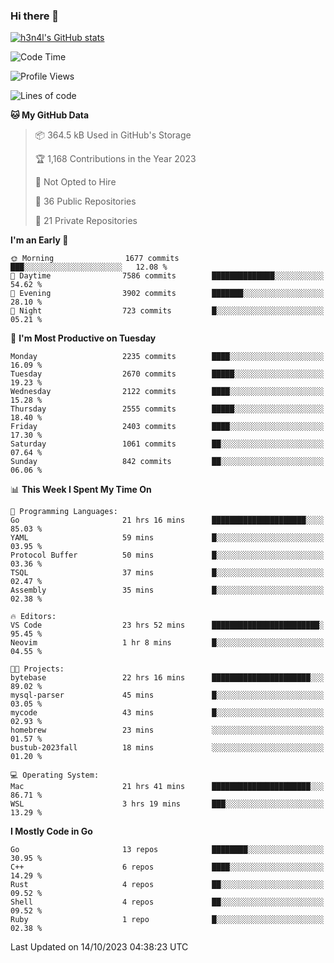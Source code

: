 ### Hi there 👋

[![h3n4l's GitHub stats](https://github-readme-stats.vercel.app/api?username=h3n4l&count_private=true&show_icons=true&theme=radical)](https://github.com/h3n4l/github-readme-stats)

<!--START_SECTION:waka-->
![Code Time](http://img.shields.io/badge/Code%20Time-1%2C615%20hrs%2041%20mins-blue)

![Profile Views](http://img.shields.io/badge/Profile%20Views-0-blue)

![Lines of code](https://img.shields.io/badge/From%20Hello%20World%20I%27ve%20Written-3.8%20million%20lines%20of%20code-blue)

**🐱 My GitHub Data** 

> 📦 364.5 kB Used in GitHub's Storage 
 > 
> 🏆 1,168 Contributions in the Year 2023
 > 
> 🚫 Not Opted to Hire
 > 
> 📜 36 Public Repositories 
 > 
> 🔑 21 Private Repositories 
 > 
**I'm an Early 🐤** 

```text
🌞 Morning                1677 commits        ███░░░░░░░░░░░░░░░░░░░░░░   12.08 % 
🌆 Daytime                7586 commits        ██████████████░░░░░░░░░░░   54.62 % 
🌃 Evening                3902 commits        ███████░░░░░░░░░░░░░░░░░░   28.10 % 
🌙 Night                  723 commits         █░░░░░░░░░░░░░░░░░░░░░░░░   05.21 % 
```
📅 **I'm Most Productive on Tuesday** 

```text
Monday                   2235 commits        ████░░░░░░░░░░░░░░░░░░░░░   16.09 % 
Tuesday                  2670 commits        █████░░░░░░░░░░░░░░░░░░░░   19.23 % 
Wednesday                2122 commits        ████░░░░░░░░░░░░░░░░░░░░░   15.28 % 
Thursday                 2555 commits        █████░░░░░░░░░░░░░░░░░░░░   18.40 % 
Friday                   2403 commits        ████░░░░░░░░░░░░░░░░░░░░░   17.30 % 
Saturday                 1061 commits        ██░░░░░░░░░░░░░░░░░░░░░░░   07.64 % 
Sunday                   842 commits         ██░░░░░░░░░░░░░░░░░░░░░░░   06.06 % 
```


📊 **This Week I Spent My Time On** 

```text
💬 Programming Languages: 
Go                       21 hrs 16 mins      █████████████████████░░░░   85.03 % 
YAML                     59 mins             █░░░░░░░░░░░░░░░░░░░░░░░░   03.95 % 
Protocol Buffer          50 mins             █░░░░░░░░░░░░░░░░░░░░░░░░   03.36 % 
TSQL                     37 mins             █░░░░░░░░░░░░░░░░░░░░░░░░   02.47 % 
Assembly                 35 mins             █░░░░░░░░░░░░░░░░░░░░░░░░   02.38 % 

🔥 Editors: 
VS Code                  23 hrs 52 mins      ████████████████████████░   95.45 % 
Neovim                   1 hr 8 mins         █░░░░░░░░░░░░░░░░░░░░░░░░   04.55 % 

🐱‍💻 Projects: 
bytebase                 22 hrs 16 mins      ██████████████████████░░░   89.02 % 
mysql-parser             45 mins             █░░░░░░░░░░░░░░░░░░░░░░░░   03.05 % 
mycode                   43 mins             █░░░░░░░░░░░░░░░░░░░░░░░░   02.93 % 
homebrew                 23 mins             ░░░░░░░░░░░░░░░░░░░░░░░░░   01.57 % 
bustub-2023fall          18 mins             ░░░░░░░░░░░░░░░░░░░░░░░░░   01.20 % 

💻 Operating System: 
Mac                      21 hrs 41 mins      ██████████████████████░░░   86.71 % 
WSL                      3 hrs 19 mins       ███░░░░░░░░░░░░░░░░░░░░░░   13.29 % 
```

**I Mostly Code in Go** 

```text
Go                       13 repos            ████████░░░░░░░░░░░░░░░░░   30.95 % 
C++                      6 repos             ████░░░░░░░░░░░░░░░░░░░░░   14.29 % 
Rust                     4 repos             ██░░░░░░░░░░░░░░░░░░░░░░░   09.52 % 
Shell                    4 repos             ██░░░░░░░░░░░░░░░░░░░░░░░   09.52 % 
Ruby                     1 repo              █░░░░░░░░░░░░░░░░░░░░░░░░   02.38 % 
```




 Last Updated on 14/10/2023 04:38:23 UTC
<!--END_SECTION:waka-->

